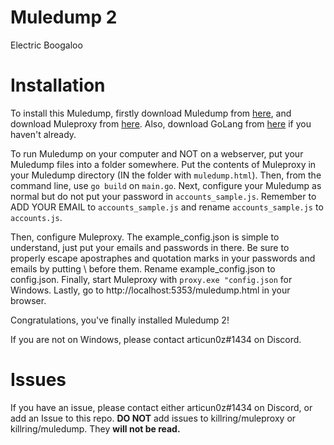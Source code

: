 # Muledump 2
Electric Boogaloo



Installation
===

To install this Muledump, firstly download Muledump from [here](https://github.com/killring/muledump), and download Muleproxy from [here](https://github.com/killring/muleproxy). Also, download GoLang from [here](https://golang.org/dl/) if you haven't already.

To run Muledump on your computer and NOT on a webserver, put your Muledump files into a folder somewhere. Put the contents of Muleproxy in your Muledump directory (IN the folder with `muledump.html`). Then, from the command line, use `go build` on `main.go`. Next, configure your Muledump as normal but do not put your password in `accounts_sample.js`. Remember to ADD YOUR EMAIL to `accounts_sample.js` and rename `accounts_sample.js` to `accounts.js`.

Then, configure Muleproxy. The example_config.json is simple to understand, just put your emails and passwords in there. Be sure to properly escape apostraphes and quotation marks in your passwords and emails by putting \ before them. Rename example_config.json to config.json. Finally, start Muleproxy with `proxy.exe "config.json` for Windows. Lastly, go to http://localhost:5353/muledump.html in your browser.

Congratulations, you've finally installed Muledump 2!

If you are not on Windows, please contact articun0z#1434 on Discord.

Issues
===
If you have an issue, please contact either articun0z#1434 on Discord, or add an Issue to this repo. **DO NOT** add issues to killring/muleproxy or killring/muledump. They **will not be read.**

